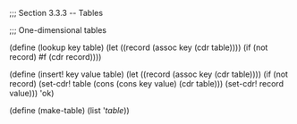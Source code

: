 ;;; Section 3.3.3 -- Tables

;;; One-dimensional tables

(define (lookup key table)
  (let ((record (assoc key (cdr table))))
    (if (not record)
        #f
        (cdr record))))

(define (insert! key value table)
  (let ((record (assoc key (cdr table))))
    (if (not record)
        (set-cdr! table
                  (cons (cons key value) (cdr table)))
        (set-cdr! record value)))
  'ok)

(define (make-table)
  (list '*table*))